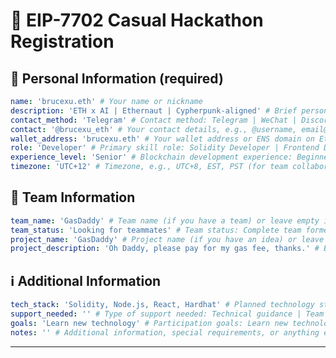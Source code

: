 # 🚀 EIP-7702 Casual Hackathon Registration

<!--
Please fill out the information below. This information will be automatically processed.
Do not remove the --- markers or change the field names.
-->

## 👤 Personal Information (required)

```yaml
name: 'brucexu.eth' # Your name or nickname
description: 'ETH x AI | Ethernaut | Cypherpunk-aligned' # Brief personal introduction including skills and experience (One sentence)
contact_method: 'Telegram' # Contact method: Telegram | WeChat | Discord | Email | X(Twitter) | GitHub
contact: '@brucexu_eth' # Your contact details, e.g., @username, email@example.com
wallet_address: 'brucexu.eth' # Your wallet address or ENS domain on Ethereum mainnet
role: 'Developer' # Primary skill role: Solidity Developer | Frontend Developer | Backend Developer | Full-stack Developer | Product Manager | UI/UX Designer | Test Engineer | Blockchain Researcher | etc.
experience_level: 'Senior' # Blockchain development experience: Beginner | Junior | Intermediate | Senior | Expert
timezone: 'UTC+12' # Timezone, e.g., UTC+8, EST, PST (for team collaboration scheduling)
```

## 👥 Team Information

```yaml
team_name: 'GasDaddy' # Team name (if you have a team) or leave empty if looking for a team
team_status: 'Looking for teammates' # Team status: Complete team formed | Looking for teammates | Open to join other teams | Solo participation
project_name: 'GasDaddy' # Project name (if you have an idea) or leave empty if undecided
project_description: 'Oh Daddy, please pay for my gas fee, thanks.' # Brief description about your project in one sentence
```

## ℹ️ Additional Information

```yaml
tech_stack: 'Solidity, Node.js, React, Hardhat' # Planned technology stack, e.g., React, Node.js, Solidity, Hardhat, ethers.js
support_needed: '' # Type of support needed: Technical guidance | Team matching | Project ideas | Resource connection | Mentor advice
goals: 'Learn new technology' # Participation goals: Learn new technology | Build MVP | Find collaborators | Win prizes | Other
notes: '' # Additional information, special requirements, or anything else you'd like to share
```

---

<!-- Do not edit below this line. This section will be automatically generated when your registration is processed. -->
